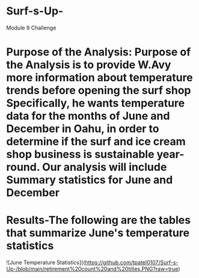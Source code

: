 # Surf-s-Up-
Module 9 Challenge
# Purpose of the Analysis: Purpose of the Analysis is to provide W.Avy more information about temperature trends before opening the surf shop  Specifically, he wants temperature data for the months of June and December in Oahu, in order to determine if the surf and ice cream shop business is sustainable year-round. Our analysis will include Summary statistics for June and December
# Results-The following are the tables that summarize June's temperature statistics
![June Temperature Statistics]((https://github.com/tpatel0107/Surf-s-Up-/blob/main/retirement%20count%20and%20titles.PNG?raw=true)
